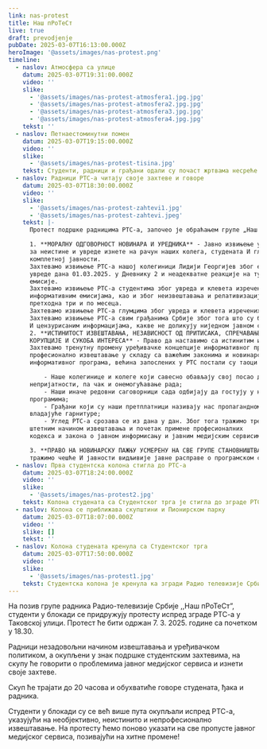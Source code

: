 ```yaml
---
link: nas-protest
title: Наш пРоТеСт
live: true
draft: prevodjenje
pubDate: 2025-03-07T16:13:00.000Z
heroImage: '@assets/images/nas-protest.png'
timeline:
  - naslov: Атмосфера са улице
    datum: 2025-03-07T19:31:00.000Z
    video: ''
    slike:
      - '@assets/images/nas-protest-atmosfera1.jpg.jpg'
      - '@assets/images/nas-protest-atmosfera2.jpg.jpg'
      - '@assets/images/nas-protest-atmosfera3.jpg.jpg'
      - '@assets/images/nas-protest-atmosfera4.jpg.jpg'
    tekst: ''
  - naslov: Петнаестоминутни помен
    datum: 2025-03-07T19:15:00.000Z
    video: ''
    slike:
      - '@assets/images/nas-protest-tisina.jpg'
    tekst: Студенти, радници и грађани одали су почаст жртвама несреће у Новом Саду, петнаестомиунутном тижином.
  - naslov: Радници РТС-а читају своје захтеве и говоре
    datum: 2025-03-07T18:30:00.000Z
    video: ''
    slike:
      - '@assets/images/nas-protest-zahtevi1.jpg'
      - '@assets/images/nas-protest-zahtevi.jpeg'
    tekst: |-
      Протест подршке радницима РТС-а, започео је обраћањем групе „Наш пРоТеСт” која је представила захтеве радника РТС-а, који гласе:

      1. **МОРАЛНУ ОДГОВОРНОСТ НОВИНАРА И УРЕДНИКА** - Јавно извињење у Дневнику 2
      за неистине и увреде изнете на рачун наших колега, студената И глумаца, као и извињење
      комплетној јавности.  
      Захтевамо извињење РТС-а нашој колегиници Лидији Георгијев због емитовања недопустиве
      увреде дана 01.03.2025. у Дневнику 2 и неадекватне реакције на ту увреду у току исте
      емисије.  
      Захтевамо извињење РТС-а студентима због увреда и клевета изречених о њима у ударним
      информативним емисијама, као и због неизвештавања и релативизације њихових активности у
      претходна три и по месеца.  
      Захтевамо извињење РТС-а глумцима због увреда и клевета изречених о њима у Дневнику.
      Захтевамо извињење РТС-а свим грађанима Србије због тога што су били изложени неистинитим
      И цензурисаним информацијама, какве не доликују ниједном јавном сервису.
      2. **ИСТИНИТОСТ ИЗВЕШТАВАЊА, НЕЗАВИСНОСТ ОД ПРИТИСАКА, СПРЕЧАВАЊЕ
      КОРУПЦИЈЕ И СУКОБА ИНТЕРЕСА** - Право да наставимо са истинитим извештавањем,независним радом и професионалним обављањем редовних задатака чије је испуњавање угрожено.
      Захтевамо тренутну промену уређивачке концепције информативног програма РТС-а и
      професионално извештавање у складу са важећим законима и новинарским кодексом. То подразумева извештавање о свим актуелним догађајима у Србији који су од јавног интереса за све наше грађане, као и отварање програма за представнике свих сегмената нашег друштва. Ово се односи на све емисије информативног програма почев од јутарњег програма, па до Дневника 3. Због тренутног начина извештавања
      информативног програма, већина запослених у РТС постали су таоци несавесне и неодговорне мањине. Суочавамо се са све више проблема у раду:

          - Наше колегинице и колеге који савесно обављају свој посао доживљавају
      непријатности, па чак и онемогућавање рада;
          - Наши иначе редовни саговорници сада одбијају да гостују у нашим
      програмима;
          - Грађани који су наши претплатници називају нас пропагандном машинеријом
      владајуће гарнитуре;
          - Углед РТС-а срозава се из дана у дан. Због тога тражимо тренутни раскид са
      штетним начином извештавања и почетак примене професионалних
      кодекса и закона о јавном информисању и јавним медијским сервисима.

      3. **ПРАВО НА НОВИНАРСКУ ПАЖЊУ УСМЕРЕНУ НА СВЕ ГРУПЕ СТАНОВНИШТВА** -
      тражимо чешће И јавности видљивије јавне расправе о програмском садржају Јавног сервиса, на којима ће све групе грађана моћи да искажу своје мишљење о раду Јавног сервиса.
  - naslov: Прва студентска колона стигла до РТС-а
    datum: 2025-03-07T18:24:00.000Z
    video: ''
    slike:
      - '@assets/images/nas-protest2.jpg'
    tekst: Колона студената са Студентског трга је стигла до зграде РТС-a, где дочекују колеге који се крећу Булеваром краља Александра.
  - naslov: Колона се приближава скупштини и Пионирском парку
    datum: 2025-03-07T18:07:00.000Z
    video: ''
    slike: []
    tekst: ''
  - naslov: Колона студената кренула са Студентског трга
    datum: 2025-03-07T17:50:00.000Z
    video: ''
    slike:
      - '@assets/images/nas-protest1.jpg'
    tekst: Студентска колона је кренула ка згради Радио телевизије Србије, повикујући „Генерални штрајк”, „Сви на РТС”, „Пођите са нама” и „Сви на улице”.
---
```

На позив групе радника Радио-телевизије Србије ,,Наш пРоТеСт”, студенти у блокади се придружују протесту испред зграде РТС-а у Таковској улици. Протест ће бити одржан 7. 3. 2025. године са почетком у 18.30.

Радници незадовољни начином извештавања и уређивачком политиком, а окупљени у знак подршке студентским захтевима, на скупу ће говорити о проблемима јавног медијског сервиса и изнети своје захтеве.

Скуп ће трајати до 20 часова и обухватиће говоре студената, ђака и радника.

Студенти у блокади су се већ више пута окупљали испред РТС-а, указујући на необјективно, неистинито и непрофесионално извештавање. На протесту ћемо поново указати на све пропусте јавног медијског сервиса, позивајући на хитне промене!
